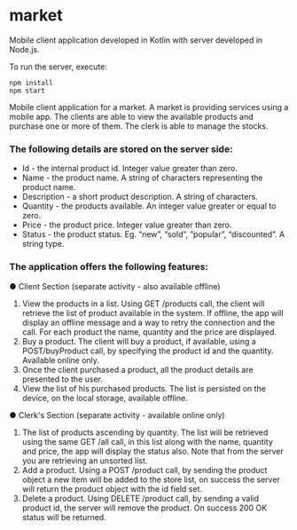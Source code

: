 # market
Mobile client application developed in Kotlin with server developed in Node.js.

To run the server, execute:
```
npm install
npm start
```

Mobile client application for a market. A market is providing services using a mobile app. The clients are able to view the available products and purchase one or more of them. The clerk is able to manage the stocks.

### The following details are stored on the server side:
- Id - the internal product id. Integer value greater than zero.
- Name - the product name. A string of characters representing the product name.
- Description - a short product description. A string of characters.
- Quantity - the products available. An integer value greater or equal to zero.
- Price - the product price. Integer value greater than zero.
- Status - the product status. Eg. “new”, “sold”, ”popular”, “discounted”. A string type.
  
### The application offers the following features:

● Client Section (separate activity - also available offline)
1. View the products in a list. Using GET /products call, the client will retrieve the list of product available in the system. If offline, the app will display an offline message and a way to retry the connection and the call. For each product the name, quantity and the price are displayed.
2.  Buy a product. The client will buy a product, if available, using a POST/buyProduct call, by specifying the product id and the quantity. Available online only.
3. Once the client purchased a product, all the product details are presented to the user.
4. View the list of his purchased products. The list is persisted on the device, on the local storage, available offline.
   
● Clerk's Section (separate activity - available online only)
1. The list of products ascending by quantity. The list will be retrieved using the same GET /all call, in this list along with the name, quantity and price, the app will display the status also. Note that from the server you are retrieving an unsorted list.
2.  Add a product. Using a POST /product call, by sending the product object a new item will be added to the store list, on success the server will return the product object with the id field set.
3. Delete a product. Using DELETE /product call, by sending a valid product id, the server will remove the product. On success 200 OK status will be returned.
